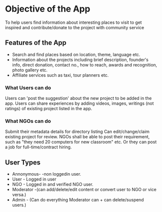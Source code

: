 # Objective of the App
To help users find information about interesting places to visit to get inspired and contribute/donate to the project with community service

## Features of the App
* Search and find places based on location, theme, language etc.
* Information about the projects including brief description, founder's info, direct donation, contact no., how to reach, awards and recognition, photo gallery etc.
* Affiliate services such as taxi, tour planners etc.
### What Users can do
Users can 'post the suggestion' about the new project to be added in the app. 
Users can share experiences by adding videos, images, writings (not ratings) of existing project listed in the app.
### What NGOs can do
Submit their metadata details for directory listing
Can edit/change/claim existing project for review. 
NGOs shall be able to post their requirement, such as "they need 20 computers for new classroom" etc. Or they can post a job for full-time/contract hiring.

## User Types
* Annonymous- -non loggedin user.
* User - Logged in user
* NGO - Logged in and verified NGO user.
* Moderator -(can add/delete/edit content or convert user to NGO or vice versa.)
* Admin - (Can do everything Moderator can + can delete/suspend users.)